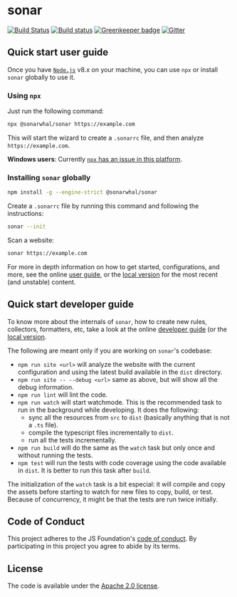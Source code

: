 # sonar

[![Build Status](https://travis-ci.org/sonarwhal/sonar.svg?branch=master)](https://travis-ci.org/sonarwhal/sonar)
[![Build status](https://ci.appveyor.com/api/projects/status/8qq9qtp4b2af5ili/branch/master?svg=true)](https://ci.appveyor.com/project/NellieTheNarwhal/sonar/branch/master)
[![Greenkeeper badge](https://badges.greenkeeper.io/sonarwhal/sonar.svg?ts=1493307106027)](https://greenkeeper.io/)
[![Gitter](https://badges.gitter.im/Join%20Chat.svg)](https://gitter.im/sonarwhal/Lobby)

## Quick start user guide

Once you have [`Node.js`](https://nodejs.org/en/download/current/)
v8.x on your machine, you can use `npx` or install `sonar` globally
to use it.

### Using `npx`

Just run the following command:

```bash
npx @sonarwhal/sonar https://example.com
```

This will start the wizard to create a `.sonarrc` file, and then
analyze `https://example.com`.

**Windows users**: Currently [`npx` has an issue in this
platform](https://github.com/npm/npm/issues/17869).

### Installing `sonar` globally

```bash
npm install -g --engine-strict @sonarwhal/sonar
```

Create a `.sonarrc` file by running this command and following the
instructions:

```bash
sonar --init
```

Scan a website:

```bash
sonar https://example.com
```

For more in depth information on how to get started, configurations,
and more, see the online [user guide](https://sonarwhal.com/docs/user-guide/),
or the [local version](./docs/user-guide/index.md) for the most recent
(and unstable) content.

## Quick start developer guide

To know more about the internals of `sonar`, how to create new
rules, collectors, formatters, etc, take a look at the online
[developer guide](https://sonarwhal.com/docs/user-guide/) (or
the [local version](./docs/developer-guide/index.md).

The following are meant only if you are working on `sonar`'s codebase:

* `npm run site <url>` will analyze the website with the current
   configuration and using the latest build available in the `dist`
   directory.
* `npm run site -- --debug <url>` same as above, but will show all
   the debug information.
* `npm run lint` will lint the code.
* `npm run watch` will start watchmode. This is the recommended task
   to run in the background while developing. It does the following:
  * sync all the resources from `src` to `dist` (basically anything
    that is not a `.ts` file).
  * compile the typescript files incrementally to `dist`.
  * run all the tests incrementally.
* `npm run build` will do the same as the `watch` task but only once
  and without running the tests.
* `npm test` will run the tests with code coverage using the code
  available in `dist`. It is better to run this task after `build`.

The initialization of the `watch` task is a bit especial: it will
compile and copy the assets before starting to watch for new files
to copy, build, or test. Because of concurrency, it might be that
the tests are run twice initially.

## Code of Conduct

This project adheres to the JS Foundation's [code of
conduct](https://js.foundation/community/code-of-conduct). By participating in this project you
agree to abide by its terms.

## License

The code is available under the [Apache 2.0 license](LICENSE.txt).
